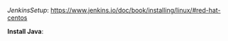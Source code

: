 *JenkinsSetup*: https://www.jenkins.io/doc/book/installing/linux/#red-hat-centos

**Install Java**:
